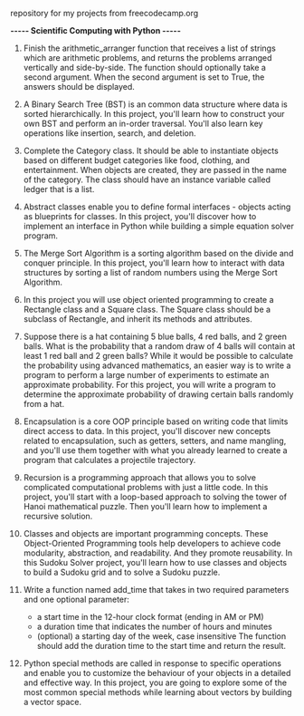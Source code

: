 repository for my projects from freecodecamp.org

<b>----- Scientific Computing with Python -----</b>

1) Finish the arithmetic_arranger function that receives a list of strings which are arithmetic problems, and returns the problems arranged vertically and side-by-side. The function should optionally take a second argument. When the second argument is set to True, the answers should be displayed.

2) A Binary Search Tree (BST) is an common data structure where data is sorted hierarchically.
In this project, you'll learn how to construct your own BST and perform an in-order traversal. You'll also learn key operations like insertion, search, and deletion.

3) Complete the Category class. It should be able to instantiate objects based on different budget categories like food, clothing, and entertainment. When objects are created, they are passed in the name of the category. The class should have an instance variable called ledger that is a list.

4) Abstract classes enable you to define formal interfaces - objects acting as blueprints for classes.
In this project, you'll discover how to implement an interface in Python while building a simple equation solver program.

5) The Merge Sort Algorithm is a sorting algorithm based on the divide and conquer principle.
In this project, you'll learn how to interact with data structures by sorting a list of random numbers using the Merge Sort Algorithm.

6) In this project you will use object oriented programming to create a Rectangle class and a Square class. The Square class should be a subclass of Rectangle, and inherit its methods and attributes.

7) Suppose there is a hat containing 5 blue balls, 4 red balls, and 2 green balls. What is the probability that a random draw of 4 balls will contain at least 1 red ball and 2 green balls? While it would be possible to calculate the probability using advanced mathematics, an easier way is to write a program to perform a large number of experiments to estimate an approximate probability.
For this project, you will write a program to determine the approximate probability of drawing certain balls randomly from a hat.

8) Encapsulation is a core OOP principle based on writing code that limits direct access to data.
In this project, you'll discover new concepts related to encapsulation, such as getters, setters, and name mangling, and you'll use them together with what you already learned to create a program that calculates a projectile trajectory.

9) Recursion is a programming approach that allows you to solve complicated computational problems with just a little code.
In this project, you'll start with a loop-based approach to solving the tower of Hanoi mathematical puzzle. Then you'll learn how to implement a recursive solution.

10) Classes and objects are important programming concepts. These Object-Oriented Programming tools help developers to achieve code modularity, abstraction, and readability. And they promote reusability.
In this Sudoku Solver project, you'll learn how to use classes and objects to build a Sudoku grid and to solve a Sudoku puzzle.

11) Write a function named add_time that takes in two required parameters and one optional parameter:
    - a start time in the 12-hour clock format (ending in AM or PM)
    - a duration time that indicates the number of hours and minutes
    - (optional) a starting day of the week, case insensitive
The function should add the duration time to the start time and return the result.

12) Python special methods are called in response to specific operations and enable you to customize the behaviour of your objects in a detailed and effective way.
In this project, you are going to explore some of the most common special methods while learning about vectors by building a vector space.